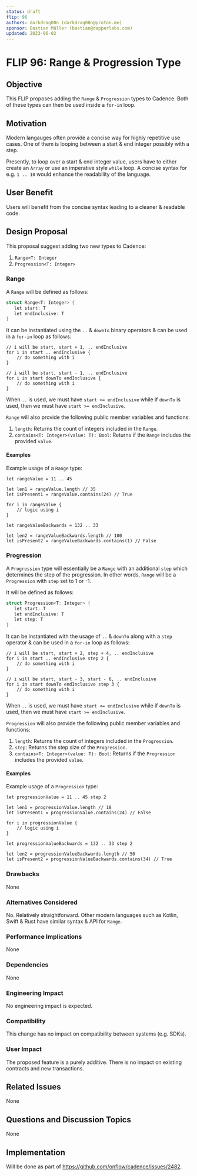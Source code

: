 ```yaml
---
status: draft
flip: 96
authors: darkdrag00n (darkdrag00n@proton.me)
sponsor: Bastian Müller (bastian@dapperlabs.com)
updated: 2023-06-02
---
```


# FLIP 96: Range & Progression Type

## Objective

This FLIP proposes adding the `Range` & `Progression` types to Cadence.
Both of these types can then be used inside a `for-in` loop.

## Motivation

Modern langauges often provide a concise way for highly repetitive use cases. One of them is looping between a start & end integer possibly with a step.

Presently, to loop over a start & end integer value, users have to either create an `Array` or use an imperative style `while` loop. A concise syntax for e.g. `1 .. 10` would enhance the readability of the language.

## User Benefit

Users will benefit from the concise syntax leading to a cleaner & readable code.

## Design Proposal

This proposal suggest adding two new types to Cadence:
1. `Range<T: Integer`
2. `Progression<T: Integer>`

### Range

A `Range` will be defined as follows:

```go
struct Range<T: Integer> {
   let start: T
   let endInclusive: T
}
```

It can be instantiated using the `..` & `downTo` binary operators & can be used in a `for-in` loop as follows:

```cadence
// i will be start, start + 1, .. endInclusive
for i in start .. endInclusive {
    // do something with i
}

// i will be start, start - 1, .. endInclusive
for i in start downTo endInclusive {
    // do something with i
}
```

When `..` is used, we must have `start <= endInclusive` while if `downTo` is used, then we must have `start >= endInclusive`.

`Range` will also provide the following public member variables and functions:

1. `length`: Returns the count of integers included in the `Range`.
2. `contains<T: Integer>(value: T): Bool`: Returns if the `Range` includes the provided `value`.

#### Examples

Example usage of a `Range` type:

```cadence
let rangeValue = 11 .. 45

let len1 = rangeValue.length // 35
let isPresent1 = rangeValue.contains(24) // True

for i in rangeValue {
    // logic using i
}

let rangeValueBackwards = 132 .. 33

let len2 = rangeValueBackwards.length // 100
let isPresent2 = rangeValueBackwards.contains(1) // False
```

### Progression

A `Progression` type will essentially be a `Range` with an additional `step` which determines the step of the progression. In other words, `Range` will be a `Progression` with `step` set to 1 or -1.

It will be defined as follows:

```go
struct Progression<T: Integer> {
   let start: T
   let endInclusive: T
   let step: T
}
```

It can be instantiated with the usage of `..` & `downTo` along with a `step` operator & can be used in a `for-in` loop as follows:

```cadence
// i will be start, start + 2, step + 4, .. endInclusive
for i in start .. endInclusive step 2 {
    // do something with i
}

// i will be start, start - 3, start - 6, .. endInclusive
for i in start downTo endInclusive step 3 {
    // do something with i
}
```

When `..` is used, we must have `start <= endInclusive` while if `downTo` is used, then we must have `start >= endInclusive`.

`Progression` will also provide the following public member variables and functions:

1. `length`: Returns the count of integers included in the `Progression`.
2. `step`: Returns the step size of the `Progression`.
3. `contains<T: Integer>(value: T): Bool`: Returns if the `Progression` includes the provided `value`.

#### Examples

Example usage of a `Progression` type:

```cadence
let progressionValue = 11 .. 45 step 2

let len1 = progressionValue.length // 18
let isPresent1 = progressionValue.contains(24) // False

for i in progressionValue {
    // logic using i
}

let progressionValueBackwards = 132 .. 33 step 2

let len2 = progressionValueBackwards.length // 50
let isPresent2 = progressionValueBackwards.contains(34) // True
```

### Drawbacks

None

### Alternatives Considered

No. Relatively straightforward. Other modern languages such as Kotlin, Swift & Rust have similar syntax & API for `Range`.

### Performance Implications

None

### Dependencies

None

### Engineering Impact

No engineering impact is expected.

### Compatibility

This change has no impact on compatibility between systems (e.g. SDKs).

### User Impact

The proposed feature is a purely additive.
There is no impact on existing contracts and new transactions.

## Related Issues

None

## Questions and Discussion Topics

None

## Implementation
Will be done as part of https://github.com/onflow/cadence/issues/2482.

